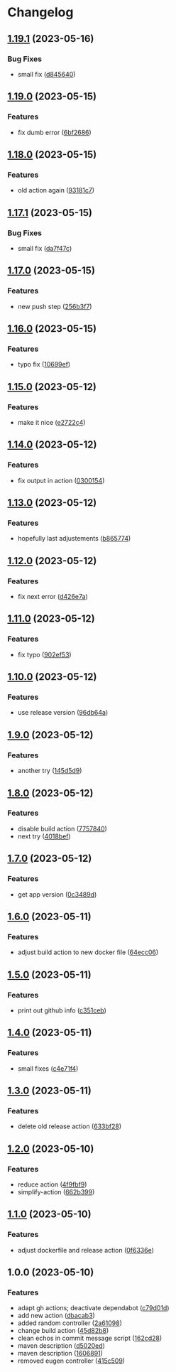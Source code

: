 # Changelog

## [1.19.1](https://github.com/coc-university/spring-app-template-philipp/compare/v1.19.0...v1.19.1) (2023-05-16)


### Bug Fixes

* small fix ([d845640](https://github.com/coc-university/spring-app-template-philipp/commit/d8456400707de3dbc198362a251d7e1c9671b333))

## [1.19.0](https://github.com/coc-university/spring-app-template-philipp/compare/v1.18.0...v1.19.0) (2023-05-15)


### Features

* fix dumb error ([6bf2686](https://github.com/coc-university/spring-app-template-philipp/commit/6bf26861d2ffa853916333ca8e522f5d945f2469))

## [1.18.0](https://github.com/coc-university/spring-app-template-philipp/compare/v1.17.1...v1.18.0) (2023-05-15)


### Features

* old action again ([93181c7](https://github.com/coc-university/spring-app-template-philipp/commit/93181c7ad9d8c2632960aa6f7e9473b10827416a))

## [1.17.1](https://github.com/coc-university/spring-app-template-philipp/compare/v1.17.0...v1.17.1) (2023-05-15)


### Bug Fixes

* small fix ([da7f47c](https://github.com/coc-university/spring-app-template-philipp/commit/da7f47cdbc91d12b74af00ba9889f0c26972d81b))

## [1.17.0](https://github.com/coc-university/spring-app-template-philipp/compare/v1.16.0...v1.17.0) (2023-05-15)


### Features

* new push step ([256b3f7](https://github.com/coc-university/spring-app-template-philipp/commit/256b3f7d1207602bc434d8c47962acfeb1f64b6c))

## [1.16.0](https://github.com/coc-university/spring-app-template-philipp/compare/v1.15.0...v1.16.0) (2023-05-15)


### Features

* typo fix ([10699ef](https://github.com/coc-university/spring-app-template-philipp/commit/10699ef8046c80f8a51f82fc88e43390176a00c9))

## [1.15.0](https://github.com/coc-university/spring-app-template-philipp/compare/v1.14.0...v1.15.0) (2023-05-12)


### Features

* make it nice ([e2722c4](https://github.com/coc-university/spring-app-template-philipp/commit/e2722c469fe831a2550394068f9bdbfaf116f8fa))

## [1.14.0](https://github.com/coc-university/spring-app-template-philipp/compare/v1.13.0...v1.14.0) (2023-05-12)


### Features

* fix output in action ([0300154](https://github.com/coc-university/spring-app-template-philipp/commit/0300154e7e48139774f47ffeb506b31311b38a25))

## [1.13.0](https://github.com/coc-university/spring-app-template-philipp/compare/v1.12.0...v1.13.0) (2023-05-12)


### Features

* hopefully last adjustements ([b865774](https://github.com/coc-university/spring-app-template-philipp/commit/b865774450d2493ebef448cbee51024c439f3c56))

## [1.12.0](https://github.com/coc-university/spring-app-template-philipp/compare/v1.11.0...v1.12.0) (2023-05-12)


### Features

* fix next error ([d426e7a](https://github.com/coc-university/spring-app-template-philipp/commit/d426e7a8811764d765729833bae6364675f8cceb))

## [1.11.0](https://github.com/coc-university/spring-app-template-philipp/compare/v1.10.0...v1.11.0) (2023-05-12)


### Features

* fix typo ([902ef53](https://github.com/coc-university/spring-app-template-philipp/commit/902ef539c551891cae0376174202be7a1ae57c71))

## [1.10.0](https://github.com/coc-university/spring-app-template-philipp/compare/v1.9.0...v1.10.0) (2023-05-12)


### Features

* use release version ([96db64a](https://github.com/coc-university/spring-app-template-philipp/commit/96db64acc7a3b3cdaae531d4740881bdbebd06db))

## [1.9.0](https://github.com/coc-university/spring-app-template-philipp/compare/v1.8.0...v1.9.0) (2023-05-12)


### Features

* another try ([145d5d9](https://github.com/coc-university/spring-app-template-philipp/commit/145d5d993604492095c2f5922cc9ad5bc24b21e8))

## [1.8.0](https://github.com/coc-university/spring-app-template-philipp/compare/v1.7.0...v1.8.0) (2023-05-12)


### Features

* disable build action ([7757840](https://github.com/coc-university/spring-app-template-philipp/commit/77578402a642667e4997d01bcef24fad6728147a))
* next try ([4018bef](https://github.com/coc-university/spring-app-template-philipp/commit/4018befc7db8805ec27ab44dd2fe3e2a7421c22b))

## [1.7.0](https://github.com/coc-university/spring-app-template-philipp/compare/v1.6.0...v1.7.0) (2023-05-12)


### Features

* get app version ([0c3489d](https://github.com/coc-university/spring-app-template-philipp/commit/0c3489d8a36cca762f287479ff6eaa72fd49c80e))

## [1.6.0](https://github.com/coc-university/spring-app-template-philipp/compare/v1.5.0...v1.6.0) (2023-05-11)


### Features

* adjust build action to new docker file ([64ecc06](https://github.com/coc-university/spring-app-template-philipp/commit/64ecc0616ba33a0c5e681915fa770fc881cb425b))

## [1.5.0](https://github.com/coc-university/spring-app-template-philipp/compare/v1.4.0...v1.5.0) (2023-05-11)


### Features

* print out github info ([c351ceb](https://github.com/coc-university/spring-app-template-philipp/commit/c351cebd0215644b0fe5be381abcdbe2d57e4632))

## [1.4.0](https://github.com/coc-university/spring-app-template-philipp/compare/v1.3.0...v1.4.0) (2023-05-11)


### Features

* small fixes ([c4e71f4](https://github.com/coc-university/spring-app-template-philipp/commit/c4e71f45d6864e057a90d58b5b8d11c39393af87))

## [1.3.0](https://github.com/coc-university/spring-app-template-philipp/compare/v1.2.0...v1.3.0) (2023-05-11)


### Features

* delete old release action ([633bf28](https://github.com/coc-university/spring-app-template-philipp/commit/633bf280a9e212496c32dfedb23c825189fa7aef))

## [1.2.0](https://github.com/coc-university/spring-app-template-philipp/compare/v1.1.0...v1.2.0) (2023-05-10)


### Features

* reduce action ([4f9fbf9](https://github.com/coc-university/spring-app-template-philipp/commit/4f9fbf93e6c7b39cb8263a642238c8be26bf0fea))
* simplify-action ([662b399](https://github.com/coc-university/spring-app-template-philipp/commit/662b399de7d183221c9983d6a9f655f231ab8d8f))

## [1.1.0](https://github.com/coc-university/spring-app-template-philipp/compare/v1.0.0...v1.1.0) (2023-05-10)


### Features

* adjust dockerfile and release action ([0f6336e](https://github.com/coc-university/spring-app-template-philipp/commit/0f6336e46531478854a6a729db4b9fecbe4c57a3))

## 1.0.0 (2023-05-10)


### Features

* adapt gh actions; deactivate dependabot ([c79d01d](https://github.com/coc-university/spring-app-template-philipp/commit/c79d01d5d5133b82c48fec5353cada60f9940d17))
* add new action ([dbacab3](https://github.com/coc-university/spring-app-template-philipp/commit/dbacab33c3e17855f58782d95a292a51b385db88))
* added random controller ([2a61098](https://github.com/coc-university/spring-app-template-philipp/commit/2a61098ab6dbf668e25f60153f1514222a7aa1c8))
* change build action ([45d82b8](https://github.com/coc-university/spring-app-template-philipp/commit/45d82b88655df066bec1468f0e211a399a2de4c1))
* clean echos in commit message script ([162cd28](https://github.com/coc-university/spring-app-template-philipp/commit/162cd2800ff607e235dd841311fcf4a90b76bb74))
* maven description ([d5020ed](https://github.com/coc-university/spring-app-template-philipp/commit/d5020edd35028dd78719d7e427fd8c88e02fe3f0))
* maven description ([1606891](https://github.com/coc-university/spring-app-template-philipp/commit/1606891ce1cb8a4fb3e05305da5ba9c995f1a1e7))
* removed eugen controller ([415c509](https://github.com/coc-university/spring-app-template-philipp/commit/415c509cc2106f39456c90e03aa701dc8554ba82))

